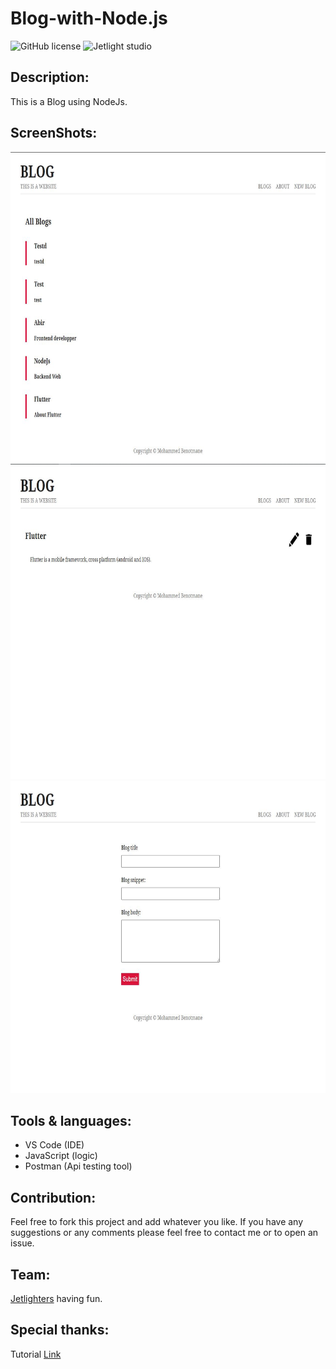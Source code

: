 # Blog-with-Node.js

![GitHub license](https://img.shields.io/github/license/Mohammed-Benotmane/Tower-Defense-Game.svg)
![Jetlight studio](https://img.shields.io/badge/Made%20by-Jetlight%20studio-blue.svg?color=082544)

## Description:

This is a Blog using NodeJs.

## ScreenShots:

<img src="screenshots/blog1.JPG" height="500" /> <img src="screenshots/blog2.JPG" height="500" /> <img src="screenshots/blog3.JPG" height="500" />

## Tools & languages:
* VS Code (IDE)
* JavaScript (logic)
* Postman (Api testing tool)

## Contribution:
Feel free to fork this project and add whatever you like. If you have any suggestions or any comments please feel free to contact me or to open an issue.

## Team:
[Jetlighters](https://github.com/JetLightStudio) having fun.

## Special thanks:
Tutorial [Link](https://www.youtube.com/watch?v=zb3Qk8SG5Ms&list=PL4cUxeGkcC9jsz4LDYc6kv3ymONOKxwBU)
